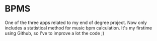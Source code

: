 BPMS
====

One of the three apps related to my end of degree project. Now only includes a statistical method for music bpm calculation. It's my firstime using Github, so I've to improve a lot the code ;)
